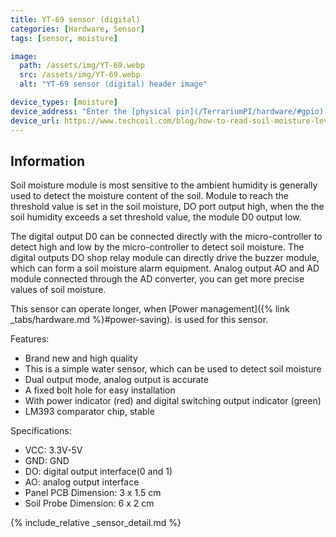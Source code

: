 ```yaml
---
title: YT-69 sensor (digital)
categories: [Hardware, Sensor]
tags: [sensor, moisture]

image:
  path: /assets/img/YT-69.webp
  src: /assets/img/YT-69.webp
  alt: "YT-69 sensor (digital) header image"

device_types: [moisture]
device_address: "Enter the [physical pin](/TerrariumPI/hardware/#gpio) number where the data is connected<br />Ex: `27`"
device_url: https://www.techcoil.com/blog/how-to-read-soil-moisture-level-with-raspberry-pi-and-a-yl-69-fc-28-moisture-sensor/
---
```


## Information
Soil moisture module is most sensitive to the ambient humidity is generally used to detect the moisture content of the soil. Module to reach the threshold value is set in the soil moisture, DO port output high, when the the soil humidity exceeds a set threshold value, the module D0 output low.

The digital output D0 can be connected directly with the micro-controller to detect high and low by the micro-controller to detect soil moisture.
The digital outputs DO shop relay module can directly drive the buzzer module, which can form a soil moisture alarm equipment.
Analog output AO and AD module connected through the AD converter, you can get more precise values of soil moisture.

This sensor can operate longer, when [Power management]({% link _tabs/hardware.md %}#power-saving). is used for this sensor.

Features:
- Brand new and high quality
- This is a simple water sensor, which can be used to detect soil moisture
- Dual output mode, analog output is accurate
- A fixed bolt hole for easy installation
- With power indicator (red) and digital switching output indicator (green)
- LM393 comparator chip, stable

Specifications:
- VCC: 3.3V-5V
- GND: GND
- DO: digital output interface(0 and 1)
- AO: analog output interface
- Panel PCB Dimension: 3 x 1.5 cm
- Soil Probe Dimension: 6 x 2 cm


{% include_relative _sensor_detail.md %}